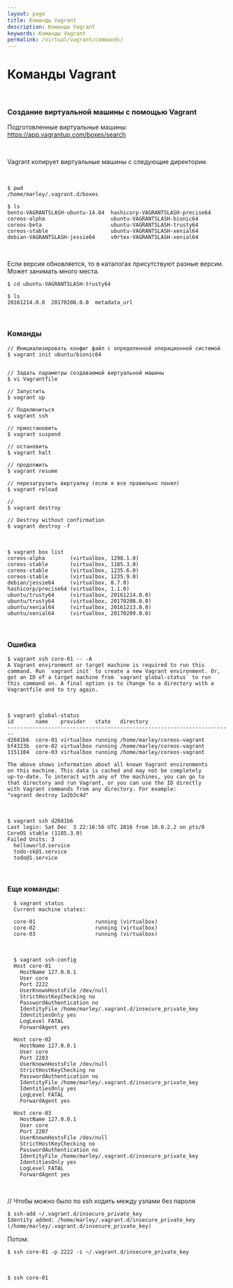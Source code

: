 ```yaml
---
layout: page
title: Команды Vagrant
description: Команды Vagrant
keywords: Команды Vagrant
permalink: /virtual/vagrant/commands/
---
```


# Команды Vagrant

<br/>

### Создание виртуальной машины с помощью Vagrant

Подготовленные виртуальные машины:  
https://app.vagrantup.com/boxes/search

<br/>

Vagrant копирует виртуальные машины с следующие директории.

<br/>

    $ pwd
    /home/marley/.vagrant.d/boxes

    $ ls
    bento-VAGRANTSLASH-ubuntu-14.04  hashicorp-VAGRANTSLASH-precise64
    coreos-alpha                     ubuntu-VAGRANTSLASH-bionic64
    coreos-beta                      ubuntu-VAGRANTSLASH-trusty64
    coreos-stable                    ubuntu-VAGRANTSLASH-xenial64
    debian-VAGRANTSLASH-jessie64     v0rtex-VAGRANTSLASH-xenial64

<br/>

Если версия обновляется, то в каталогах присутствуют разные версии. Может занимать много места.

    $ cd ubuntu-VAGRANTSLASH-trusty64

    $ ls
    20161214.0.0  20170208.0.0  metadata_url

<br/>

### Команды

    // Инициализировать конфиг файл с определенной операционной системой
    $ vagrant init ubuntu/bionic64


    // Задать параметры создаваемой виртуальной машины
    $ vi Vagrantfile

    // Запустить
    $ vagrant up

    // Подключиться
    $ vagrant ssh

    // приостановить
    $ vagrant suspend

    // остановить
    $ vagrant halt

    // продолжить
    $ vagrant resume

    // перезагрузить виртуалку (если я все правильно понял)
    $ vagrant reload

    //
    $ vagrant destroy

    // Destroy without confirmation
    $ vagrant destroy -f

<br/>

    $ vagrant box list
    coreos-alpha        (virtualbox, 1298.1.0)
    coreos-stable       (virtualbox, 1185.3.0)
    coreos-stable       (virtualbox, 1235.6.0)
    coreos-stable       (virtualbox, 1235.9.0)
    debian/jessie64     (virtualbox, 8.7.0)
    hashicorp/precise64 (virtualbox, 1.1.0)
    ubuntu/trusty64     (virtualbox, 20161214.0.0)
    ubuntu/trusty64     (virtualbox, 20170208.0.0)
    ubuntu/xenial64     (virtualbox, 20161213.0.0)
    ubuntu/xenial64     (virtualbox, 20170209.0.0)

<br/>

### Ошибка

    $ vagrant ssh core-01 -- -A
    A Vagrant environment or target machine is required to run this
    command. Run `vagrant init` to create a new Vagrant environment. Or,
    get an ID of a target machine from `vagrant global-status` to run
    this command on. A final option is to change to a directory with a
    Vagrantfile and to try again.

<br/>

    $ vagrant global-status
    id       name    provider   state   directory
    ------------------------------------------------------------------------
    d2681b6  core-01 virtualbox running /home/marley/coreos-vagrant
    bf4323b  core-02 virtualbox running /home/marley/coreos-vagrant
    1151104  core-03 virtualbox running /home/marley/coreos-vagrant

    The above shows information about all known Vagrant environments
    on this machine. This data is cached and may not be completely
    up-to-date. To interact with any of the machines, you can go to
    that directory and run Vagrant, or you can use the ID directly
    with Vagrant commands from any directory. For example:
    "vagrant destroy 1a2b3c4d"

<br/>

    $ vagrant ssh d2681b6
    Last login: Sat Dec  3 22:16:56 UTC 2016 from 10.0.2.2 on pts/0
    CoreOS stable (1185.3.0)
    Failed Units: 3
      helloworld.service
      todo-sk@1.service
      todo@1.service

<br/>

### Еще команды:

      $ vagrant status
      Current machine states:

      core-01                   running (virtualbox)
      core-02                   running (virtualbox)
      core-03                   running (virtualbox)

<br/>

      $ vagrant ssh-config
      Host core-01
        HostName 127.0.0.1
        User core
        Port 2222
        UserKnownHostsFile /dev/null
        StrictHostKeyChecking no
        PasswordAuthentication no
        IdentityFile /home/marley/.vagrant.d/insecure_private_key
        IdentitiesOnly yes
        LogLevel FATAL
        ForwardAgent yes

      Host core-02
        HostName 127.0.0.1
        User core
        Port 2203
        UserKnownHostsFile /dev/null
        StrictHostKeyChecking no
        PasswordAuthentication no
        IdentityFile /home/marley/.vagrant.d/insecure_private_key
        IdentitiesOnly yes
        LogLevel FATAL
        ForwardAgent yes

      Host core-03
        HostName 127.0.0.1
        User core
        Port 2207
        UserKnownHostsFile /dev/null
        StrictHostKeyChecking no
        PasswordAuthentication no
        IdentityFile /home/marley/.vagrant.d/insecure_private_key
        IdentitiesOnly yes
        LogLevel FATAL
        ForwardAgent yes

 <br/>

// Чтобы можно было по ssh ходить между узлами без пароля

    $ ssh-add ~/.vagrant.d/insecure_private_key
    Identity added: /home/marley/.vagrant.d/insecure_private_key (/home/marley/.vagrant.d/insecure_private_key)

Потом:

    $ ssh core-01 -p 2222 -i ~/.vagrant.d/insecure_private_key

<br/>

    $ ssh core-01

<!--

<br/>

    $ ssh-keygen

<br/>

    $ ls ~/.ssh/
    id_rsa  id_rsa.pub



$ cat ~/.ssh/id_rsa.pub >> ~/.ssh/authorized_keys

$ cat ~/.ssh/id_rsa >> ~/.ssh/insecure_private_key


-->

